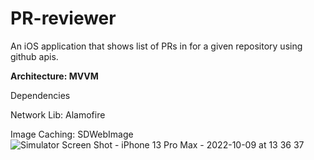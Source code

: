 # PR-reviewer
An iOS application that shows list of PRs in for a given repository using github apis.

<b>Architecture: MVVM </b>

Dependencies

Network Lib: Alamofire

Image Caching: SDWebImage
![Simulator Screen Shot - iPhone 13 Pro Max - 2022-10-09 at 13 36 37](https://user-images.githubusercontent.com/41371462/194745298-a3fce538-504a-4413-879e-acb2de70f378.png)
